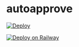 # autoapprove

[![Deploy](https://www.herokucdn.com/deploy/button.svg)](https://heroku.com/deploy?template=https://github.com/CyberTG/Auto-approval)

[![Deploy on Railway](https://railway.app/button.svg)](https://railway.app/new/template/o75p9_)
